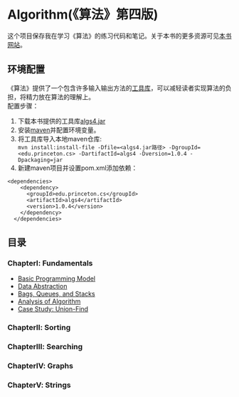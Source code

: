 # Algorithm(《算法》第四版)
这个项目保存我在学习《算法》的练习代码和笔记。关于本书的更多资源可见[本书网站](https://algs4.cs.princeton.edu/home/)。

## 环境配置
《算法》提供了一个包含许多输入输出方法的[工具库](https://introcs.cs.princeton.edu/java/stdlib/)，可以减轻读者实现算法的负担，将精力放在算法的理解上。  
配置步骤：
1. 下载本书提供的工具库[algs4.jar](https://algs4.cs.princeton.edu/code/algs4.jar)
2. 安装[maven](https://maven.apache.org/)并配置环境变量。
3. 将工具库导入本地maven仓库:  
```mvn install:install-file -Dfile=<algs4.jar路径> -DgroupId=<edu.princeton.cs> -DartifactId=algs4 -Dversion=1.0.4 -Dpackaging=jar```
4. 新建maven项目并设置pom.xml添加依赖：  
```
<dependencies>
    <dependency>
      <groupId>edu.princeton.cs</groupId>
      <artifactId>algs4</artifactId>
      <version>1.0.4</version>
    </dependency>
  </dependencies>
```

## 目录
### ChapterⅠ: Fundamentals
+ [Basic Programming Model](src/main/java/chapter1/section1/)
+ [Data Abstraction](src/main/java/chapter1/section2/)
+ [Bags, Queues, and Stacks](src/main/java/chapter1/section3/)
+ [Analysis of Algorithm](src/main/java/chapter1/section4/)
+ [Case Study: Union-Find](src/main/java/chapter1/section5/)
### ChapterⅡ: Sorting
### ChapterⅢ: Searching
### ChapterⅣ: Graphs
### ChapterⅤ: Strings

